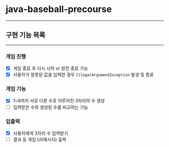 # java-baseball-precourse
___

## 구현 기능 목록
___
### 게임 진행
- [x] 게임 종료 후 다시 시작 or 완전 종료 가능
- [x] 사용자가 잘못된 값을 입력한 경우 `IllegalArgumentException` 발생 및 종료

### 게임 기능
- [x] 1~9까지 서로 다른 수로 이루어진 3자리의 수 생성
- [ ] 입력받은 수와 생성된 수를 비교하는 기능

### 입출력
- [x] 사용자에게 3자리 수 입력받기
- [ ] 결과 등 게임 UI(메시지) 출력
